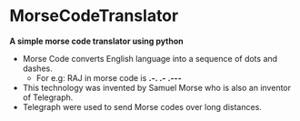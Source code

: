 # MorseCodeTranslator
**A simple morse code translator using python** </br>
- Morse Code converts English language into a sequence of dots and dashes.
  - For e.g: RAJ in morse code is **.-.  .-  .---**
- This technology was invented by Samuel Morse who is also an inventor of Telegraph.
- Telegraph were used to send Morse codes over long distances.
